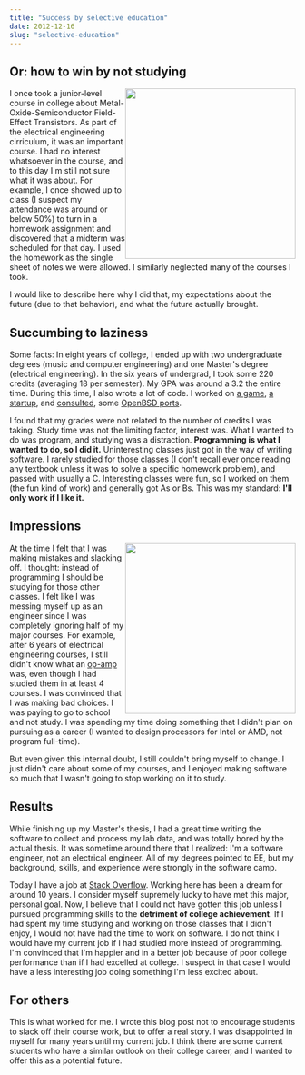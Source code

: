```yaml
---
title: "Success by selective education"
date: 2012-12-16
slug: "selective-education"
---
```


## Or: how to win by not studying

[<img src="/images/mosfet.png" style="float: right; width: 300px">](http://en.wikipedia.org/wiki/File:MOSFET_Structure.png)

I once took a junior-level course in college about Metal-Oxide-Semiconductor Field-Effect Transistors. As part of the electrical engineering cirriculum, it was an important course. I had no interest whatsoever in the course, and to this day I'm still not sure what it was about. For example, I once showed up to class (I suspect my attendance was around or below 50%) to turn in a homework assignment and discovered that a midterm was scheduled for that day. I used the homework as the single sheet of notes we were allowed. I similarly neglected many of the courses I took.

I would like to describe here why I did that, my expectations about the future (due to that behavior), and what the future actually brought.

## Succumbing to laziness

Some facts: In eight years of college, I ended up with two undergraduate degrees (music and computer engineering) and one Master's degree (electrical engineering). In the six years of undergrad, I took some 220 credits (averaging 18 per semester). My GPA was around a 3.2 the entire time. During this time, I also wrote a lot of code. I worked on [a game](https://github.com/mjibson/ci), [a startup](https://github.com/mjibson/iads-pygtk), and [consulted](https://github.com/mjibson/slammer), some [OpenBSD ports](http://www.openbsd.org/cgi-bin/cvsweb/~checkout~/ports/print/lilypond/Makefile?rev=1.1;content-type=text%2Fplain).

I found that my grades were not related to the number of credits I was taking. Study time was not the limiting factor, interest was. What I wanted to do was program, and studying was a distraction. **Programming is what I wanted to do, so I did it.** Uninteresting classes just got in the way of writing software. I rarely studied for those classes (I don't recall ever once reading any textbook unless it was to solve a specific homework problem), and passed with usually a C. Interesting classes were fun, so I worked on them (the fun kind of work) and generally got As or Bs. This was my standard: **I'll only work if I like it.**

## Impressions

[<img src="/images/opamp.png" style="float: right; width: 300px">](http://en.wikipedia.org/wiki/File:Op-amp_symbol.svg)

At the time I felt that I was making mistakes and slacking off. I thought: instead of programming I should be studying for those other classes. I felt like I was messing myself up as an engineer since I was completely ignoring half of my major courses. For example, after 6 years of electrical engineering courses, I still didn't know what an [op-amp](http://en.wikipedia.org/wiki/Operational_amplifier) was, even though I had studied them in at least 4 courses. I was convinced that I was making bad choices. I was paying to go to school and not study. I was spending my time doing something that I didn't plan on pursuing as a career (I wanted to design processors for Intel or AMD, not program full-time).

But even given this internal doubt, I still couldn't bring myself to change. I just didn't care about some of my courses, and I enjoyed making software so much that I wasn't going to stop working on it to study.

## Results

While finishing up my Master's thesis, I had a great time writing the software to collect and process my lab data, and was totally bored by the actual thesis. It was sometime around there that I realized: I'm a software engineer, not an electrical engineer. All of my degrees pointed to EE, but my background, skills, and experience were strongly in the software camp.

Today I have a job at [Stack Overflow](http://mattjibson.com/blog/2012/04/28/how-i-got-a-job-at-stack-overflow/). Working here has been a dream for around 10 years. I consider myself supremely lucky to have met this major, personal goal. Now, I believe that I could not have gotten this job unless I pursued programming skills to the **detriment of college achievement**. If I had spent my time studying and working on those classes that I didn't enjoy, I would not have had the time to work on software. I do not think I would have my current job if I had studied more instead of programming. I'm convinced that I'm happier and in a better job because of poor college performance than if I had excelled at college. I suspect in that case I would have a less interesting job doing something I'm less excited about.

## For others

This is what worked for me. I wrote this blog post not to encourage students to slack off their course work, but to offer a real story. I was disappointed in myself for many years until my current job. I think there are some current students who have a similar outlook on their college career, and I wanted to offer this as a potential future.

